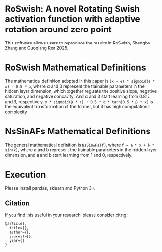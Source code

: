 # RoSwish: A novel Rotating Swish activation function with adaptive rotation around zero point
This software allows users to reproduce the results in RoSwish, Shengbo Zhang and Guoqiang Ren 2025.

# RoSwish Mathematical Definitions
The mathematical definition adopted in this paper is `(x + α) * sigmoid(β * x) - 0.5 * α`, where α and β represent the trainable parameters in the hidden layer dimension, which together regulate the positive slope, negative saturation, and negative concavity. And α and β start learning from 0.817 and 3, respectively. `x * sigmoid(β * x) + 0.5 * α * tanh(0.5 * β * x)` is the equivalent transformation of the former, but it has high computational complexity.

# NsSinAFs Mathematical Definitions
The general mathematical definition is `NsSinAFs(f)`, where `f = a * x + b * sin(x)`, where a and b represent the trainable parameters in the hidden layer dimension, and a and b start learning from 1 and 0, respectively.

# Execution
Please install pandas, sklearn and Python 3+.

## Citation
If you find this useful in your research, please consider citing:

    @article{,
      title={},
      author={},
      journal={},
      year={}
    }
